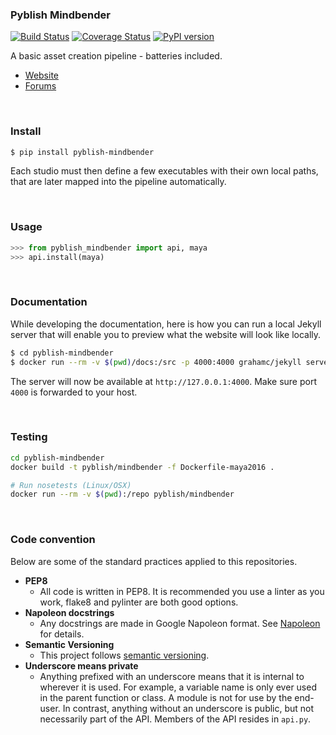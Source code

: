 ### Pyblish Mindbender

[![Build Status](https://travis-ci.org/pyblish/pyblish-mindbender.svg?branch=master)](https://travis-ci.org/pyblish/pyblish-mindbender) [![Coverage Status](https://coveralls.io/repos/github/pyblish/pyblish-mindbender/badge.svg?branch=master)](https://coveralls.io/github/pyblish/pyblish-mindbender?branch=master) [![PyPI version](https://badge.fury.io/py/pyblish-mindbender.svg)](https://pypi.python.org/pypi/pyblish-mindbender)

A basic asset creation pipeline - batteries included.

- [Website](http://pyblish.com/pyblish-mindbender)
- [Forums](http://forums.pyblish.com)

<br>

### Install

```bash
$ pip install pyblish-mindbender
```

Each studio must then define a few executables with their own local paths, that are later mapped into the pipeline automatically.

<br>

### Usage

```python
>>> from pyblish_mindbender import api, maya
>>> api.install(maya)
```

<br>

### Documentation

While developing the documentation, here is how you can run a local Jekyll server that will enable you to preview what the website will look like locally.

```bash
$ cd pyblish-mindbender
$ docker run --rm -v $(pwd)/docs:/src -p 4000:4000 grahamc/jekyll serve -w --force_polling -H 0.0.0.0
```

The server will now be available at `http://127.0.0.1:4000`. Make sure port `4000` is forwarded to your host.

<br>

### Testing

```bash
cd pyblish-mindbender
docker build -t pyblish/mindbender -f Dockerfile-maya2016 .

# Run nosetests (Linux/OSX)
docker run --rm -v $(pwd):/repo pyblish/mindbender
```

<br>

### Code convention

Below are some of the standard practices applied to this repositories.

- **PEP8**
 	- All code is written in PEP8. It is recommended you use a linter as you work, flake8 and pylinter are both good options.
- **Napoleon docstrings**
	- Any docstrings are made in Google Napoleon format. See [Napoleon](https://sphinxcontrib-napoleon.readthedocs.io/en/latest/example_google.html) for details.
- **Semantic Versioning**
	- This project follows [semantic versioning](http://semver.org).
- **Underscore means private**
	- Anything prefixed with an underscore means that it is internal to wherever it is used. For example, a variable name is only ever used in the parent function or class. A module is not for use by the end-user. In contrast, anything without an underscore is public, but not necessarily part of the API. Members of the API resides in `api.py`.
